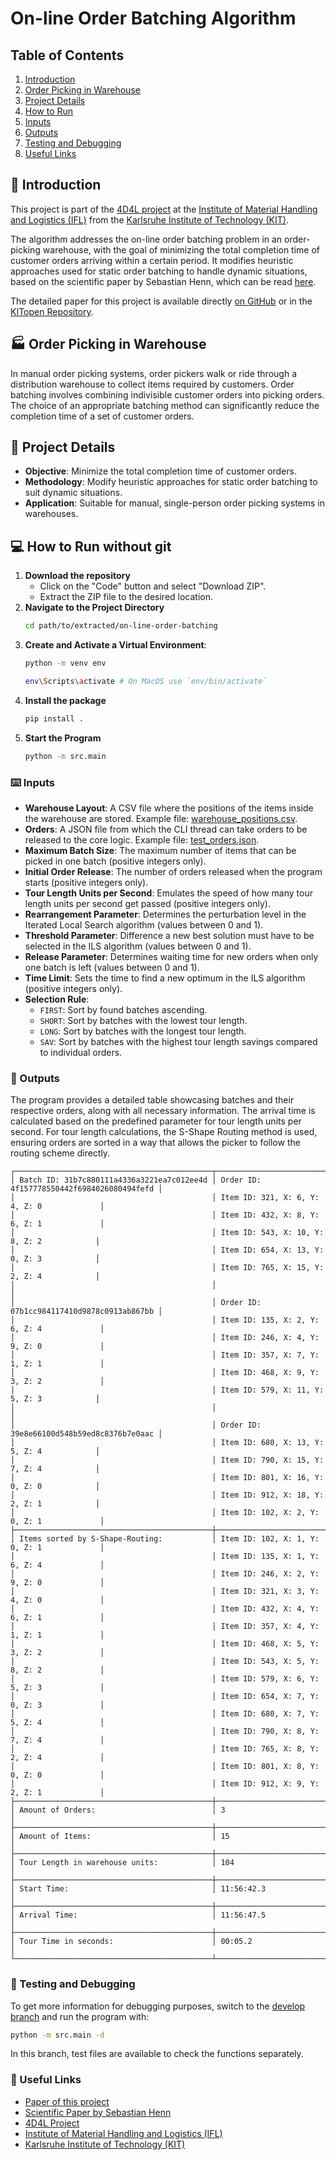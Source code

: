 # On-line Order Batching Algorithm

## Table of Contents
1. [Introduction](#blue_book-introduction)
2. [Order Picking in Warehouse](#factory-order-picking-in-warehouse)
3. [Project Details](#scroll-project-details)
4. [How to Run](#computer-how-to-run)
5. [Inputs](#keyboard-inputs)
6. [Outputs](#incoming_envelope-outputs)
7. [Testing and Debugging](#test_tube-testing-and-debugging)
8. [Useful Links](#link-useful-links)

## :blue_book: Introduction

This project is part of the [4D4L project](https://www.ifl.kit.edu/forschungsprojekte_5762.php) at the [Institute of Material Handling and Logistics (IFL)](https://www.ifl.kit.edu/index.php) from the [Karlsruhe Institute of Technology (KIT)](https://www.kit.edu/).

The algorithm addresses the on-line order batching problem in an order-picking warehouse, with the goal of minimizing the total completion time of customer orders arriving within a certain period. It modifies heuristic approaches used for static order batching to handle dynamic situations, based on the scientific paper by Sebastian Henn, which can be read [here](https://www.sciencedirect.com/science/article/pii/S0305054812000020/).

The detailed paper for this project is available directly [on GitHub](Implementation%20of%20'Algorithms%20for%20on-line%20order%20batching%20in%20an%20order%20picking%20warehouse'%20using%20Python.PDF) or in the [KITopen Repository](https://publikationen.bibliothek.kit.edu/1000172331).

## :factory: Order Picking in Warehouse

In manual order picking systems, order pickers walk or ride through a distribution warehouse to collect items required by customers. Order batching involves combining indivisible customer orders into picking orders. The choice of an appropriate batching method can significantly reduce the completion time of a set of customer orders.

## :scroll: Project Details

- **Objective**: Minimize the total completion time of customer orders.
- **Methodology**: Modify heuristic approaches for static order batching to suit dynamic situations.
- **Application**: Suitable for manual, single-person order picking systems in warehouses.

## :computer: How to Run without git
1. **Download the repository**
   - Click on the "Code" button and select "Download ZIP".
   - Extract the ZIP file to the desired location.
2. **Navigate to the Project Directory**
   ```bash
   cd path/to/extracted/on-line-order-batching
   ```
3. **Create and Activate a Virtual Environment**:
   ```bash
   python -m venv env
   ```
   ```bash
   env\Scripts\activate # On MacOS use `env/bin/activate`
   ```
4. **Install the package**
   ```bash
   pip install .
   ```
5. **Start the Program**
   ```bash
   python -m src.main
   ```

### :keyboard: Inputs
- **Warehouse Layout**: A CSV file where the positions of the items inside the warehouse are stored. Example file: [warehouse_positions.csv](tests/data/warehouse_positions.csv).
- **Orders**: A JSON file from which the CLI thread can take orders to be released to the core logic. Example file: [test_orders.json](tests/data/test_orders.json).
- **Maximum Batch Size**: The maximum number of items that can be picked in one batch (positive integers only).
- **Initial Order Release**: The number of orders released when the program starts (positive integers only).
- **Tour Length Units per Second**: Emulates the speed of how many tour length units per second get passed (positive integers only).
- **Rearrangement Parameter**: Determines the perturbation level in the Iterated Local Search algorithm (values between 0 and 1).
- **Threshold Parameter**: Difference a new best solution must have to be selected in the ILS algorithm (values between 0 and 1).
- **Release Parameter**: Determines waiting time for new orders when only one batch is left (values between 0 and 1).
- **Time Limit**: Sets the time to find a new optimum in the ILS algorithm (positive integers only).
- **Selection Rule**:
  - `FIRST`: Sort by found batches ascending.
  - `SHORT`: Sort by batches with the lowest tour length.
  - `LONG`: Sort by batches with the longest tour length.
  - `SAV`: Sort by batches with the highest tour length savings compared to individual orders.
 
### :incoming_envelope: Outputs
The program provides a detailed table showcasing batches and their respective orders, along with all necessary information. The arrival time is calculated based on the predefined parameter for tour length units per second.
For tour length calculations, the S-Shape Routing method is used, ensuring orders are sorted in a way that allows the picker to follow the routing scheme directly.
```
┌────────────────────────────────────────────┬────────────────────────────────────────────┐
│ Batch ID: 31b7c880111a4336a3221ea7c012ee4d │ Order ID: 4f157778550442f6984026080494fefd │
│                                            │ Item ID: 321, X: 6, Y: 4, Z: 0             │
│                                            │ Item ID: 432, X: 8, Y: 6, Z: 1             │
│                                            │ Item ID: 543, X: 10, Y: 8, Z: 2            │
│                                            │ Item ID: 654, X: 13, Y: 0, Z: 3            │
│                                            │ Item ID: 765, X: 15, Y: 2, Z: 4            │
│                                            │                                            │
│                                            │ Order ID: 07b1cc984117410d9878c0913ab867bb │
│                                            │ Item ID: 135, X: 2, Y: 6, Z: 4             │
│                                            │ Item ID: 246, X: 4, Y: 9, Z: 0             │
│                                            │ Item ID: 357, X: 7, Y: 1, Z: 1             │
│                                            │ Item ID: 468, X: 9, Y: 3, Z: 2             │
│                                            │ Item ID: 579, X: 11, Y: 5, Z: 3            │
│                                            │                                            │
│                                            │ Order ID: 39e8e66100d548b59ed8c8376b7e0aac │
│                                            │ Item ID: 680, X: 13, Y: 5, Z: 4            │
│                                            │ Item ID: 790, X: 15, Y: 7, Z: 4            │
│                                            │ Item ID: 801, X: 16, Y: 0, Z: 0            │
│                                            │ Item ID: 912, X: 18, Y: 2, Z: 1            │
│                                            │ Item ID: 102, X: 2, Y: 0, Z: 1             │
├────────────────────────────────────────────┼────────────────────────────────────────────┤
│ Items sorted by S-Shape-Routing:           │ Item ID: 102, X: 1, Y: 0, Z: 1             │
│                                            │ Item ID: 135, X: 1, Y: 6, Z: 4             │
│                                            │ Item ID: 246, X: 2, Y: 9, Z: 0             │
│                                            │ Item ID: 321, X: 3, Y: 4, Z: 0             │
│                                            │ Item ID: 432, X: 4, Y: 6, Z: 1             │
│                                            │ Item ID: 357, X: 4, Y: 1, Z: 1             │
│                                            │ Item ID: 468, X: 5, Y: 3, Z: 2             │
│                                            │ Item ID: 543, X: 5, Y: 8, Z: 2             │
│                                            │ Item ID: 579, X: 6, Y: 5, Z: 3             │
│                                            │ Item ID: 654, X: 7, Y: 0, Z: 3             │
│                                            │ Item ID: 680, X: 7, Y: 5, Z: 4             │
│                                            │ Item ID: 790, X: 8, Y: 7, Z: 4             │
│                                            │ Item ID: 765, X: 8, Y: 2, Z: 4             │
│                                            │ Item ID: 801, X: 8, Y: 0, Z: 0             │
│                                            │ Item ID: 912, X: 9, Y: 2, Z: 1             │
├────────────────────────────────────────────┼────────────────────────────────────────────┤
│ Amount of Orders:                          │ 3                                          │
├────────────────────────────────────────────┼────────────────────────────────────────────┤
│ Amount of Items:                           │ 15                                         │
├────────────────────────────────────────────┼────────────────────────────────────────────┤
│ Tour Length in warehouse units:            │ 104                                        │
├────────────────────────────────────────────┼────────────────────────────────────────────┤
│ Start Time:                                │ 11:56:42.3                                 │
├────────────────────────────────────────────┼────────────────────────────────────────────┤
│ Arrival Time:                              │ 11:56:47.5                                 │
├────────────────────────────────────────────┼────────────────────────────────────────────┤
│ Tour Time in seconds:                      │ 00:05.2                                    │
└────────────────────────────────────────────┴────────────────────────────────────────────┘
```

### :test_tube: Testing and Debugging
To get more information for debugging purposes, switch to the [develop branch](../../tree/develop) and run the program with:
```bash
python -m src.main -d
```
In this branch, test files are available to check the functions separately.

### :link: Useful Links
- [Paper of this project](https://publikationen.bibliothek.kit.edu/1000172331)
- [Scientific Paper by Sebastian Henn](https://www.sciencedirect.com/science/article/pii/S0305054812000020/)
- [4D4L Project](https://www.ifl.kit.edu/forschungsprojekte_5762.php)
- [Institute of Material Handling and Logistics (IFL)](https://www.ifl.kit.edu/index.php)
- [Karlsruhe Institute of Technology (KIT)](https://www.kit.edu/)
